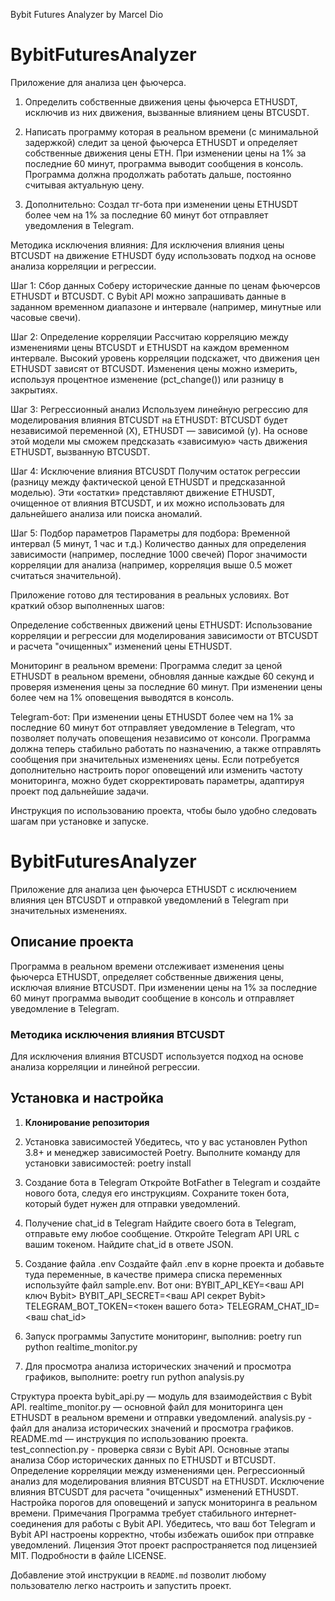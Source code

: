Bybit Futures Analyzer by Marcel Dio
# BybitFuturesAnalyzer
Приложение для анализа цен фьючерса.

1. Определить собственные движения цены фьючерса ETHUSDT, 
исключив из них движения, вызванные влиянием цены BTCUSDT.
  
2. Написать программу которая в реальном времени (с минимальной задержкой)
следит за ценой фьючерса ETHUSDT и определяет собственные движения цены ETH.
При изменении цены на 1% за последние 60 минут, программа выводит сообщения
в консоль. Программа должна продолжать работать дальше, постоянно считывая
актуальную цену.

3. Дополнительно: Создал тг-бота при изменении цены ETHUSDT более чем на 1% 
за последние 60 минут бот отправляет уведомления в Telegram.

Методика исключения влияния:
Для исключения влияния цены BTCUSDT на движение ETHUSDT буду использовать 
подход на основе анализа корреляции и регрессии. 

Шаг 1: Сбор данных
Соберу исторические данные по ценам фьючерсов ETHUSDT и BTCUSDT. 
С Bybit API можно запрашивать данные в заданном временном диапазоне и интервале (например, минутные или часовые свечи).

Шаг 2: Определение корреляции
Рассчитаю корреляцию между изменениями цены BTCUSDT и ETHUSDT на каждом временном интервале. 
Высокий уровень корреляции подскажет, что движения цен ETHUSDT зависят от BTCUSDT.
Изменения цены можно измерить, используя процентное изменение (pct_change()) или разницу в закрытиях.

Шаг 3: Регрессионный анализ
Используем линейную регрессию для моделирования влияния BTCUSDT на ETHUSDT:
BTCUSDT будет независимой переменной (X), ETHUSDT — зависимой (y).
На основе этой модели мы сможем предсказать «зависимую» часть движения ETHUSDT, вызванную BTCUSDT.

Шаг 4: Исключение влияния BTCUSDT
Получим остаток регрессии (разницу между фактической ценой ETHUSDT и предсказанной моделью).
Эти «остатки» представляют движение ETHUSDT, очищенное от влияния BTCUSDT, 
и их можно использовать для дальнейшего анализа или поиска аномалий.

Шаг 5: Подбор параметров
Параметры для подбора:
Временной интервал (5 минут, 1 час и т.д.)
Количество данных для определения зависимости (например, последние 1000 свечей)
Порог значимости корреляции для анализа (например, корреляция выше 0.5 может считаться значительной).

Приложение готово для тестирования в реальных условиях. Вот краткий обзор выполненных шагов:

Определение собственных движений цены ETHUSDT:
Использование корреляции и регрессии для моделирования зависимости от BTCUSDT
и расчета "очищенных" изменений цены ETHUSDT.

Мониторинг в реальном времени:
Программа следит за ценой ETHUSDT в реальном времени, обновляя данные каждые
60 секунд и проверяя изменения цены за последние 60 минут.
При изменении цены более чем на 1% оповещения выводятся в консоль.

Telegram-бот:
При изменении цены ETHUSDT более чем на 1% за последние 60 минут 
бот отправляет уведомление в Telegram, что позволяет получать оповещения независимо от консоли.
Программа должна теперь стабильно работать по назначению, 
а также отправлять сообщения при значительных изменениях цены. 
Если потребуется дополнительно настроить порог оповещений или 
изменить частоту мониторинга, можно будет скорректировать параметры, 
адаптируя проект под дальнейшие задачи.


Инструкция по использованию проекта, чтобы было удобно следовать шагам при установке и запуске.

# BybitFuturesAnalyzer
Приложение для анализа цен фьючерса ETHUSDT с исключением влияния цен BTCUSDT и отправкой уведомлений в Telegram 
при значительных изменениях.

## Описание проекта
Программа в реальном времени отслеживает изменения цены фьючерса ETHUSDT, определяет собственные движения цены, 
исключая влияние BTCUSDT. При изменении цены на 1% за последние 60 минут программа выводит сообщение в консоль и 
отправляет уведомление в Telegram.

### Методика исключения влияния BTCUSDT
Для исключения влияния BTCUSDT используется подход на основе анализа корреляции и линейной регрессии.

## Установка и настройка
1. **Клонирование репозитория**

2. Установка зависимостей
Убедитесь, что у вас установлен Python 3.8+ и менеджер зависимостей Poetry. 
Выполните команду для установки зависимостей:
poetry install

3. Создание бота в Telegram
Откройте BotFather в Telegram и создайте нового бота, следуя его инструкциям.
Сохраните токен бота, который будет нужен для отправки уведомлений.

4. Получение chat_id в Telegram
Найдите своего бота в Telegram, отправьте ему любое сообщение.
Откройте Telegram API URL с вашим токеном.
Найдите chat_id в ответе JSON.

5. Создание файла .env
Создайте файл .env в корне проекта и добавьте туда переменные,
в качестве примера списка переменных используйте файл sample.env.
Вот они: 
BYBIT_API_KEY=<ваш API ключ Bybit>
BYBIT_API_SECRET=<ваш API секрет Bybit>
TELEGRAM_BOT_TOKEN=<токен вашего бота>
TELEGRAM_CHAT_ID=<ваш chat_id>

6. Запуск программы
Запустите мониторинг, выполнив:
poetry run python realtime_monitor.py

7. Для просмотра анализа исторических значений и просмотра графиков, выполните:
poetry run python analysis.py

Структура проекта
bybit_api.py — модуль для взаимодействия с Bybit API.
realtime_monitor.py — основной файл для мониторинга цен ETHUSDT в реальном времени и отправки уведомлений.
analysis.py - файл для анализа исторических значений и просмотра графиков.
README.md — инструкция по использованию проекта.
test_connection.py - проверка связи с Bybit API.
Основные этапы анализа
Сбор исторических данных по ETHUSDT и BTCUSDT.
Определение корреляции между изменениями цен.
Регрессионный анализ для моделирования влияния BTCUSDT на ETHUSDT.
Исключение влияния BTCUSDT для расчета "очищенных" изменений ETHUSDT.
Настройка порогов для оповещений и запуск мониторинга в реальном времени.
Примечания
Программа требует стабильного интернет-соединения для работы с Bybit API.
Убедитесь, что ваш бот Telegram и Bybit API настроены корректно, чтобы избежать ошибок при отправке уведомлений.
Лицензия
Этот проект распространяется под лицензией MIT. Подробности в файле LICENSE.

Добавление этой инструкции в `README.md` позволит любому пользователю легко настроить и запустить проект.
